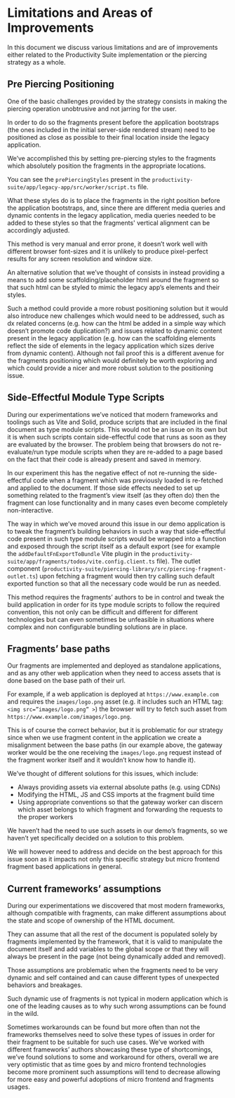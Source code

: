 # Limitations and Areas of Improvements

In this document we discuss various limitations and are of improvements either related to the Productivity Suite implementation or the piercing strategy as a whole.

## Pre Piercing Positioning

One of the basic challenges provided by the strategy consists in making the piercing operation unobtrusive and not jarring for the user.

In order to do so the fragments present before the application bootstraps (the ones included in the initial server-side rendered stream) need to be positioned as close as possible to their final location inside the legacy application.

We’ve accomplished this by setting pre-piercing styles to the fragments which absolutely position the fragments in the appropriate locations.

You can see the `prePiercingStyles` present in the `productivity-suite/app/legacy-app/src/worker/script.ts` file.

What these styles do is to place the fragments in the right position before the application bootstraps, and, since there are different media queries and dynamic contents in the legacy application, media queries needed to be added to these styles so that the fragments' vertical alignment can be accordingly adjusted.

This method is very manual and error prone, it doesn’t work well with different browser font-sizes and it is unlikely to produce pixel-perfect results for any screen resolution and window size.

An alternative solution that we’ve thought of consists in instead providing a means to add some scaffolding/placeholder html around the fragment so that such html can be styled to mimic the legacy app’s elements and their styles.

Such a method could provide a more robust positioning solution but it would also introduce new challenges which would need to be addressed, such as dx related concerns (e.g. how can the html be added in a simple way which doesn’t promote code duplication?) and issues related to dynamic content present in the legacy application (e.g. how can the scaffolding elements reflect the side of elements in the legacy application which sizes derive from dynamic content).
Although not fail proof this is a different avenue for the fragments positioning which would definitely be worth exploring and which could provide a nicer and more robust solution to the positioning issue.

## Side-Effectful Module Type Scripts

During our experimentations we’ve noticed that modern frameworks and toolings such as Vite and Solid, produce scripts that are included in the final document as type module scripts. This would not be an issue on its own but it is when such scripts contain side-effectful code that runs as soon as they are evaluated by the browser.
The problem being that browsers do not re-evaluate/run type module scripts when they are re-added to a page based on the fact that their code is already present and saved in memory.

In our experiment this has the negative effect of not re-running the side-effectful code when a fragment which was previously loaded is re-fetched and applied to the document. If those side effects needed to set up something related to the fragment’s view itself (as they often do) then the fragment can lose functionality and in many cases even become completely non-interactive.

The way in which we’ve moved around this issue in our demo application is to tweak the fragment’s building behaviors in such a way that side-effectful code present in such type module scripts would be wrapped into a function and exposed through the script itself as a default export (see for example the `addDefaultFnExportToBundle` Vite plugin in the `productivity-suite/app/fragments/todos/vite.config.client.ts` file). The outlet component (`productivity-suite/piercing-library/src/piercing-fragment-outlet.ts`) upon fetching a fragment would then try calling such default exported function so that all the necessary code would be run as needed.

This method requires the fragments’ authors to be in control and tweak the build application in order for its type module scripts to follow the required convention, this not only can be difficult and different for different technologies but can even sometimes be unfeasible in situations where complex and non configurable bundling solutions are in place.

## Fragments’ base paths

Our fragments are implemented and deployed as standalone applications, and as any other web application when they need to access assets that is done based on the base path of their url.

For example, if a web application is deployed at `https://www.example.com` and requires the `images/logo.png` asset (e.g. it includes such an HTML tag: `<img src=”images/logo.png” >`) the browser will try to fetch such asset from `https://www.example.com/images/logo.png`.

This is of course the correct behavior, but it is problematic for our strategy since when we use fragment content in the application we create a misalignment between the base paths (in our example above, the gateway worker would be the one receiving the `images/logo.png` request instead of the fragment worker itself and it wouldn’t know how to handle it).

We’ve thought of different solutions for this issues, which include:

- Always providing assets via external absolute paths (e.g. using CDNs)
- Modifying the HTML, JS and CSS imports at the fragment build time
- Using appropriate conventions so that the gateway worker can discern which asset belongs to which fragment and forwarding the requests to the proper workers

We haven’t had the need to use such assets in our demo’s fragments, so we haven’t yet specifically decided on a solution to this problem.

We will however need to address and decide on the best approach for this issue soon as it impacts not only this specific strategy but micro frontend fragment based applications in general.

## Current frameworks’ assumptions

During our experimentations we discovered that most modern frameworks, although compatible with fragments, can make different assumptions about the state and scope of ownership of the HTML document.

They can assume that all the rest of the document is populated solely by fragments implemented by the framework, that it is valid to manipulate the document itself and add variables to the global scope or that they will always be present in the page (not being dynamically added and removed).

Those assumptions are problematic when the fragments need to be very dynamic and self contained and can cause different types of unexpected behaviors and breakages.

Such dynamic use of fragments is not typical in modern application which is one of the leading causes as to why such wrong assumptions can be found in the wild.

Sometimes workarounds can be found but more often than not the frameworks themselves need to solve these types of issues in order for their fragment to be suitable for such use cases. We’ve worked with different frameworks’ authors showcasing these type of shortcomings, we’ve found solutions to some and workaround for others, overall we are very optimistic that as time goes by and micro frontend technologies become more prominent such assumptions will tend to decrease allowing for more easy and powerful adoptions of micro frontend and fragments usages.

